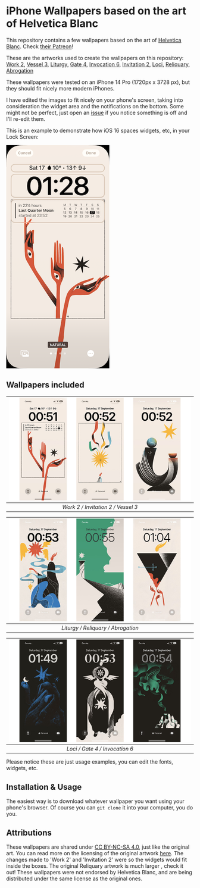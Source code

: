# iPhone Wallpapers based on the art of Helvetica Blanc

This repository contains a few wallpapers based on the art of [Helvetica Blanc](https://helveticablanc.com/index.html). Check [their Patreon](https://www.patreon.com/helveticablanc)!

These are the artworks used to create the wallpapers on this repository:
[Work 2](https://helveticablanc.com/20220830-work-2.html), 
[Vessel 3](https://helveticablanc.com/20220412-vessel-3.html), 
[Liturgy](https://helveticablanc.com/20201111-liturgy.html), 
[Gate 4](https://helveticablanc.com/20211119-gate-4.html), 
[Invocation 6](https://helveticablanc.com/20220331-invocation-6.html), 
[Invitation 2](https://helveticablanc.com/20220614-invitation-2.html), 
[Loci](https://helveticablanc.com/20210917-loci.html), 
[Reliquary](https://helveticablanc.com/20220721-reliquary.html), 
[Abrogation](https://helveticablanc.com/20220106-abrogation.html)

These wallpapers were tested on an iPhone 14 Pro (1720px x 3728 px), but they should fit nicely more modern iPhones.

I have edited the images to fit nicely on your phone's screen, taking into consideration the widget area and the notifications on the bottom. Some might not be perfect, just open an [issue](https://github.com/aersoares81/helvetica_blanc_wallpapers/issues) if you notice something is off and I'll re-edit them.

This is an example to demonstrate how iOS 16 spaces widgets, etc, in your Lock Screen:

![Customizing Lock Screen](https://github.com/aersoares81/helvetica_blanc_wallpapers/blob/main/examples/customization_example.PNG) 

## Wallpapers included

| ![Example of usage - part 1](https://github.com/aersoares81/helvetica_blanc_wallpapers/blob/main/examples/examples1.jpeg) | 
|:--:| 
| *Work 2 / Invitation 2 / Vessel 3* |

| ![Example of usage - part 2](https://github.com/aersoares81/helvetica_blanc_wallpapers/blob/main/examples/examples2.jpeg) | 
|:--:| 
| *Liturgy / Reliquary / Abrogation* |

| ![Example of usage - part 3](https://github.com/aersoares81/helvetica_blanc_wallpapers/blob/main/examples/examples3.jpeg) | 
|:--:| 
| *Loci / Gate 4 / Invocation 6* |

Please notice these are just usage examples, you can edit the fonts, widgets, etc.

## Installation & Usage
The easiest way is to download whatever wallpaper you want using your phone's browser. Of course you can ``git clone`` it into your computer, you do you.

## Attributions
These wallpapers are shared under [CC BY-NC-SA 4.0](https://creativecommons.org/licenses/by-nc-sa/4.0/), just like the original art. You can read more on the licensing of the original artwork [here](https://helveticablanc.com/licensing.html). The changes made to 'Work 2' and 'Invitation 2' were so the widgets would fit inside the boxes. The original Reliquary artwork is much larger , check it out! These wallpapers were not endorsed by Helvetica Blanc, and are being distributed under the same license as the original ones.
